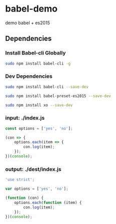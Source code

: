 # babel-demo 
demo babel + es2015

## Dependencies

### Install Babel-cli Globally

```bash
sudo npm install babel-cli -g
```

### Dev Dependencies

```bash
sudo npm install babel-cli --save-dev
```

```bash
sudo npm install babel-preset-es2015 --save-dev
```

```bash
sudo npm install xo --save-dev
```

### input: ./index.js

```js
const options = ['yes', 'no'];

(con => {
	options.each(item => {
		con.log(item);
	});
})(console);
```

### output: ./dest/index.js


```js
'use strict';

var options = ['yes', 'no'];

(function (con) {
	options.each(function (item) {
		con.log(item);
	});
})(console);
```
